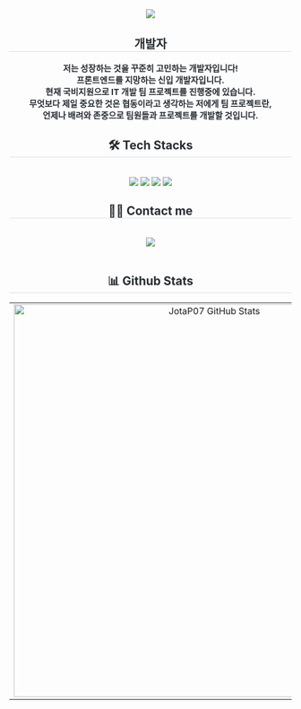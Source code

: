 
<div align= "center">
    <img src="https://capsule-render.vercel.app/api?type=waving&color=00f58b&height=200&text=Hello!!%20&animation=&fontColor=ffffff&fontSize=70" />
</div>
<div align= "center"> 
    <h2 style="border-bottom: 1px solid #d8dee4; color: #282d33;"> 개발자 </h2>  
    <div style="font-weight: 700; font-size: 15px; text-align: center; color: #282d33;"> 저는 성장하는 것을 꾸준히 고민하는 개발자입니다! </div>
    <div style="font-weight: 700; font-size: 15px; text-align: center; color: #282d33;"> 프론트엔드를 지망하는 신입 개발자입니다. </div> 
    <div style="font-weight: 700; font-size: 15px; text-align: center; color: #282d33;"> 현재 국비지원으로 IT 개발 팀 프로젝트를 진행중에 있습니다. </div> 
    <div style="font-weight: 700; font-size: 15px; text-align: center; color: #282d33;"> 무엇보다 제일 중요한 것은 협동이라고 생각하는 저에게 팀 프로젝트란, </div> 
    <div style="font-weight: 700; font-size: 15px; text-align: center; color: #282d33;"> 언제나 배려와 존중으로 팀원들과 프로젝트를 개발할 것입니다. </div> 
</div>
<div align= "center">
    <h2 style="border-bottom: 1px solid #d8dee4; color: #282d33;"> 🛠️ Tech Stacks </h2> <br> 
    <div style="margin: 0 auto; text-align: center;" align= "center">
        <img src="https://img.shields.io/badge/React-61DAFB?style=for-the-badge&logo=React&logoColor=white">
        <img src="https://img.shields.io/badge/Java-007396?style=for-the-badge&logo=Java&logoColor=white">
        <img src="https://img.shields.io/badge/Javascript-F7DF1E?style=for-the-badge&logo=Javascript&logoColor=white">
        <img src="https://img.shields.io/badge/Github-181717?style=for-the-badge&logo=Github&logoColor=white">
    </div>
</div>
<div align= "center">
    <h2 style="border-bottom: 1px solid #d8dee4; color: #282d33;"> 🧑‍💻 Contact me </h2> <br> 
    <div align= "center">
        <a href=https://book1704.tistory.com/> <img src="https://img.shields.io/badge/Tistory-000000?style=for-the-badge&logo=Tistory&logoColor=white&link=https://book1704.tistory.com/"> </a>
    </div>  <br> 
    <div align= "center">  </div> 
</div>
<div align= "center"> 
    <h2 style="border-bottom: 1px solid #d8dee4; color: #282d33;">
    📊 Github Stats </h2>
    <p align="center">
    <table align="center">
        <tr border="none">
            <td align="center">
                <img src="https://github-readme-stats.vercel.app/api?username=june1704&show_icons=true&count_private=true&bg_color=00000000&title_color=8A2BE2&text_color=cfcfcf&icon_color=8A2BE2&hide_border=true" alt="JotaP07 GitHub Stats" width = 700px />
            </td>
            <td align="center">
                <img src="https://github-readme-stats.vercel.app/api/top-langs/?username=june1704&langs_count=7&bg_color=00000000&title_color=8A2BE2&text_color=cfcfcf&icon_color=8A2BE2&hide_border=true" alt="JotaP07 Top Languages" width = 500px />
            </td>
        </tr>
    </table>
</div> 
<br><br>
